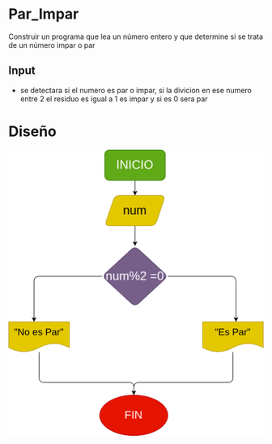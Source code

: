 # Par_Impar
Construir un programa que lea un número entero y que determine si se trata de un número impar o par

## Input

- se detectara si el numero es par o impar,
si la divicion en ese numero entre 2 el residuo es igual a 1 es impar y si es 0 sera par

# Diseño
![diagramadeflujo](diagrama.png)